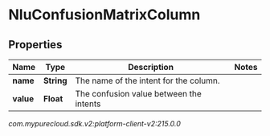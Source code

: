 # NluConfusionMatrixColumn


## Properties

| Name | Type | Description | Notes |
| ------------ | ------------- | ------------- | ------------- |
| **name** | **String** | The name of the intent for the column. |  |
| **value** | **Float** | The confusion value between the intents |  |




_com.mypurecloud.sdk.v2:platform-client-v2:215.0.0_
